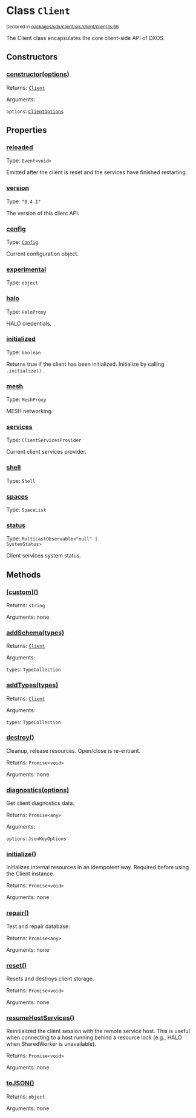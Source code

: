 # Class `Client`
<sub>Declared in [packages/sdk/client/src/client/client.ts:66](https://github.com/dxos/dxos/blob/main/packages/sdk/client/src/client/client.ts#L66)</sub>


The Client class encapsulates the core client-side API of DXOS.

## Constructors
### [constructor(options)](https://github.com/dxos/dxos/blob/main/packages/sdk/client/src/client/client.ts#L110)




Returns: <code>[Client](/api/@dxos/client/classes/Client)</code>

Arguments: 

`options`: <code>[ClientOptions](/api/@dxos/client/types/ClientOptions)</code>



## Properties
### [reloaded](https://github.com/dxos/dxos/blob/main/packages/sdk/client/src/client/client.ts#L76)
Type: <code>Event&lt;void&gt;</code>

Emitted after the client is reset and the services have finished restarting.

### [version](https://github.com/dxos/dxos/blob/main/packages/sdk/client/src/client/client.ts#L71)
Type: <code>"0.4.1"</code>

The version of this client API.

### [config](https://github.com/dxos/dxos/blob/main/packages/sdk/client/src/client/client.ts#L155)
Type: <code>[Config](/api/@dxos/client/classes/Config)</code>

Current configuration object.

### [experimental](https://github.com/dxos/dxos/blob/main/packages/sdk/client/src/client/client.ts#L216)
Type: <code>object</code>



### [halo](https://github.com/dxos/dxos/blob/main/packages/sdk/client/src/client/client.ts#L191)
Type: <code>HaloProxy</code>

HALO credentials.

### [initialized](https://github.com/dxos/dxos/blob/main/packages/sdk/client/src/client/client.ts#L172)
Type: <code>boolean</code>

Returns true if the client has been initialized. Initialize by calling  `.initialize()` .

### [mesh](https://github.com/dxos/dxos/blob/main/packages/sdk/client/src/client/client.ts#L199)
Type: <code>MeshProxy</code>

MESH networking.

### [services](https://github.com/dxos/dxos/blob/main/packages/sdk/client/src/client/client.ts#L163)
Type: <code>ClientServicesProvider</code>

Current client services provider.

### [shell](https://github.com/dxos/dxos/blob/main/packages/sdk/client/src/client/client.ts#L207)
Type: <code>Shell</code>



### [spaces](https://github.com/dxos/dxos/blob/main/packages/sdk/client/src/client/client.ts#L183)
Type: <code>SpaceList</code>



### [status](https://github.com/dxos/dxos/blob/main/packages/sdk/client/src/client/client.ts#L179)
Type: <code>MulticastObservable&lt;"null" | SystemStatus&gt;</code>

Client services system status.


## Methods
### [\[custom\]()](https://github.com/dxos/dxos/blob/main/packages/sdk/client/src/client/client.ts#L138)




Returns: <code>string</code>

Arguments: none




### [addSchema(types)](https://github.com/dxos/dxos/blob/main/packages/sdk/client/src/client/client.ts#L236)




Returns: <code>[Client](/api/@dxos/client/classes/Client)</code>

Arguments: 

`types`: <code>TypeCollection</code>


### [addTypes(types)](https://github.com/dxos/dxos/blob/main/packages/sdk/client/src/client/client.ts#L228)




Returns: <code>[Client](/api/@dxos/client/classes/Client)</code>

Arguments: 

`types`: <code>TypeCollection</code>


### [destroy()](https://github.com/dxos/dxos/blob/main/packages/sdk/client/src/client/client.ts#L428)


Cleanup, release resources.
Open/close is re-entrant.

Returns: <code>Promise&lt;void&gt;</code>

Arguments: none




### [diagnostics(options)](https://github.com/dxos/dxos/blob/main/packages/sdk/client/src/client/client.ts#L243)


Get client diagnostics data.

Returns: <code>Promise&lt;any&gt;</code>

Arguments: 

`options`: <code>JsonKeyOptions</code>


### [initialize()](https://github.com/dxos/dxos/blob/main/packages/sdk/client/src/client/client.ts#L298)


Initializes internal resources in an idempotent way.
Required before using the Client instance.

Returns: <code>Promise&lt;void&gt;</code>

Arguments: none




### [repair()](https://github.com/dxos/dxos/blob/main/packages/sdk/client/src/client/client.ts#L269)


Test and repair database.

Returns: <code>Promise&lt;any&gt;</code>

Arguments: none




### [reset()](https://github.com/dxos/dxos/blob/main/packages/sdk/client/src/client/client.ts#L463)


Resets and destroys client storage.

Returns: <code>Promise&lt;void&gt;</code>

Arguments: none




### [resumeHostServices()](https://github.com/dxos/dxos/blob/main/packages/sdk/client/src/client/client.ts#L454)


Reinitialized the client session with the remote service host.
This is useful when connecting to a host running behind a resource lock
(e.g., HALO when SharedWorker is unavailable).

Returns: <code>Promise&lt;void&gt;</code>

Arguments: none




### [toJSON()](https://github.com/dxos/dxos/blob/main/packages/sdk/client/src/client/client.ts#L143)




Returns: <code>object</code>

Arguments: none




